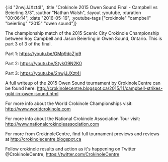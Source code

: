 {:id "2nwjJJXzt4I",
 :title "Crokinole 2015 Owen Sound Final - Campbell vs  Beierling 3/3",
 :author "Nathan Walsh",
 :layout :youtube,
 :duration "00:06:14",
 :date "2016-05-16",
 :youtube-tags ["crokinole" "campbell" "beierling" "2015" "owen sound"]}


The championship match of the 2015 Scenic City Crokinole Championship between Roy Campbell and Jason Beierling in Owen Sound, Ontario. This is part 3 of 3 of the final.

Part 1: https://youtu.be/GMp9dcZjp9

Part 2: https://youtu.be/StykG9N2K0

Part 3: https://youtu.be/2nwjJJXzt4I

A full writeup of the 2015 Owen Sound tournament by CrokinoleCentre can be found here: http://crokinolecentre.blogspot.ca/2015/11/campbell-strikes-gold-in-owen-sound.html

For more info about the World Crokinole Championships visit: http://www.worldcrokinole.com

For more info about the National Crokinole Association Tour visit: http://www.nationalcrokinoleassociation.com

For more from CrokinoleCentre, find full tournament previews and reviews at http://crokinolecentre.blogspot.ca

Follow crokinole results and action as it's happening on Twitter @CrokinoleCentre, https://twitter.com/CrokinoleCentre
